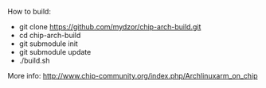 How to build:

* git clone https://github.com/mydzor/chip-arch-build.git
* cd chip-arch-build
* git submodule init
* git submodule update
* ./build.sh

More info:
http://www.chip-community.org/index.php/Archlinuxarm_on_chip
